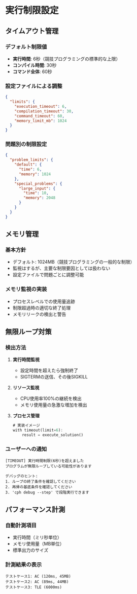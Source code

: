 # 実行制限設定

## タイムアウト管理

### デフォルト制限値
- **実行時間**: 6秒（競技プログラミングの標準的な上限）
- **コンパイル時間**: 30秒
- **コマンド全体**: 60秒

### 設定ファイルによる調整
```json
{
  "limits": {
    "execution_timeout": 6,
    "compilation_timeout": 30,
    "command_timeout": 60,
    "memory_limit_mb": 1024
  }
}
```

### 問題別の制限設定
```json
{
  "problem_limits": {
    "default": {
      "time": 6,
      "memory": 1024
    },
    "special_problems": {
      "large_input": {
        "time": 10,
        "memory": 2048
      }
    }
  }
}
```

## メモリ管理

### 基本方針
- デフォルト: 1024MB（競技プログラミングの一般的な制限）
- 監視はするが、主要な制限要因としては扱わない
- 設定ファイルで問題ごとに調整可能

### メモリ監視の実装
- プロセスレベルでの使用量追跡
- 制限超過時の適切な終了処理
- メモリリークの検出と警告

## 無限ループ対策

### 検出方法
1. **実行時間監視**
   - 設定時間を超えたら強制終了
   - SIGTERMの送信、その後SIGKILL

2. **リソース監視**
   - CPU使用率100%の継続を検出
   - メモリ使用量の急激な増加を検出

3. **プロセス管理**
   ```rust
   # 実装イメージ
   with timeout(limit=6):
       result = execute_solution()
   ```

### ユーザーへの通知
```
[TIMEOUT] 実行時間制限(6秒)を超えました
プログラムが無限ループしている可能性があります

デバッグのヒント:
1. ループの終了条件を確認してください
2. 再帰の基底条件を確認してください
3. 'cph debug --step' で段階実行できます
```

## パフォーマンス計測

### 自動計測項目
- 実行時間（ミリ秒単位）
- メモリ使用量（MB単位）
- 標準出力のサイズ

### 計測結果の表示
```
テストケース1: AC (120ms, 45MB)
テストケース2: AC (89ms, 44MB)
テストケース3: TLE (6000ms)
```